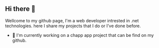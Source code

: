 ## Hi there 👋
Wellcome to my github page, I'm a web developer intrested in .net technologies.
here I share my projects that I do or I've done before.

- 🔭 I'm currently working on a chapp app project that can be find on my github.

<!--
**hadiranjbar80/hadiranjbar80** is a ✨ _special_ ✨ repository because its `README.md` (this file) appears on your GitHub profile.

Here are some ideas to get you started:

- 🔭 I’m currently working on ...
- 🌱 I’m currently learning ...
- 👯 I’m looking to collaborate on ...
- 🤔 I’m looking for help with ...
- 💬 Ask me about ...
- 📫 How to reach me: ...
- 😄 Pronouns: ...
- ⚡ Fun fact: ...
-->
